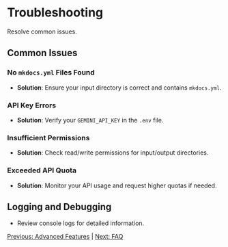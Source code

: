 # Troubleshooting

Resolve common issues.

## **Common Issues**

### **No `mkdocs.yml` Files Found**

- **Solution**: Ensure your input directory is correct and contains `mkdocs.yml`.

### **API Key Errors**

- **Solution**: Verify your `GEMINI_API_KEY` in the `.env` file.

### **Insufficient Permissions**

- **Solution**: Check read/write permissions for input/output directories.

### **Exceeded API Quota**

- **Solution**: Monitor your API usage and request higher quotas if needed.

## **Logging and Debugging**

- Review console logs for detailed information.

[Previous: Advanced Features](07_advanced_features.md) | [Next: FAQ](09_faq.md)


















